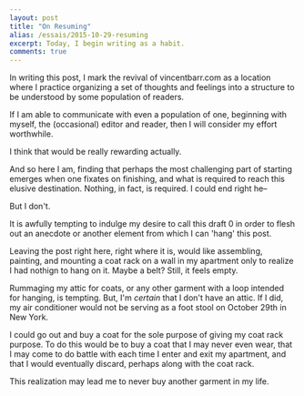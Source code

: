 ```yaml
---
layout: post
title: "On Resuming"
alias: /essais/2015-10-29-resuming
excerpt: Today, I begin writing as a habit. 
comments: true
---
```


In writing this post, I mark the revival of vincentbarr.com as a location where I practice organizing a set of thoughts and feelings into a structure to be understood by some population of readers. 

If I am able to communicate with even a population of one, beginning with myself, the (occasional) editor and reader, then I will consider my effort worthwhile. 

I think that would be really rewarding actually.

And so here I am, finding that perhaps the most challenging part of starting emerges when one fixates on finishing, and what is required to reach this elusive destination. Nothing, in fact, is required. I could end right he–  

But I don't.

It is awfully tempting to indulge my desire to call this draft 0 in order to flesh out an anecdote or another element from which I can 'hang' this post.

Leaving the post right here, right where it is, would like assembling, painting, and mounting a coat rack on a wall in my apartment only to realize I had nothign to hang on it. Maybe a belt? Still, it feels empty.   

Rummaging my attic for coats, or any other garment with a loop intended for hanging, is tempting. But, I'm _certain_ that I don't have an attic. If I did, my air conditioner would not be serving as a foot stool on October 29th in New York. 

I could go out and buy a coat for the sole purpose of giving my coat rack purpose. To do this would be to buy a coat that I may never even wear, that I may come to do battle with each time I enter and exit my apartment, and that I would eventually discard, perhaps along with the coat rack.  

This realization may lead me to never buy another garment in my life.
